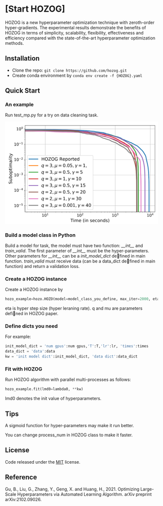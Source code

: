 # [Start HOZOG]

HOZOG is a new hyperparameter optimization technique  with zeroth-order hyper-gradients. The experimental results demonstrate the benefits of  HOZOG in terms of simplicity, scalability, flexibility, effectiveness and efficiency compared with the state-of-the-art hyperparameter optimization methods.

## Installation

- Clone the repo: `git clone https://github.com/hozog.git`
- Create conda environment by `conda env create -f {HOZOG}.yaml`

## Quick Start

### An example

Run test_mp.py for a try on data cleaning task.

![alt text](https://github.com/jsgubin/HOZOG/blob/main/HOZO/results/results.png)

### Build a model class in Python

Build a model for task, the model must have two function: *\_\_int\_\_* and *train_valid*. The first parameter of *\_\_int\_\_* must be the hyper-parameters. Other parameters for *\_\_int\_\_* can be a *init_model_dict* defined in main function. *train_valid* must receive data (can be a data_dict defined in main function) and return a validation loss.

### Create a HOZOG instance

Create a HOZOG instance by 

```python
hozo_example=hozo.HOZO(model=model_class_you_define, max_iter=2000, eta=40, q=5, mu=1e-3). 
```

eta is hyper step size (hyper leraning rate). q and mu are parameters defined in HOZOG paper.

### Define dicts you need

For example:

```python
init_model_dict = 'num gpus':num gpus,'T':T,'lr':lr, 'times':times
data_dict = 'data':data
kw = 'init model dict':init_model_dict, 'data dict':data_dict
```

### Fit with HOZOG

Run HOZOG algorithm with parallel multi-processes as follows:

```python
hozo_example.fit(lmd0=lambda0, **kw) 
```

lmd0 denotes the init value of hyperparameters.

## Tips

A sigmoid function for hyper-parameters may make it run better.

You can change process_num in HOZOG class to make it faster.

## License

Code released under the [MIT](https://github.com/) license.

## Reference
Gu, B., Liu, G., Zhang, Y., Geng, X. and Huang, H., 2021. Optimizing Large-Scale Hyperparameters via Automated Learning Algorithm. arXiv preprint arXiv:2102.09026.
